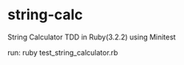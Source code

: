 # string-calc
String Calculator TDD in Ruby(3.2.2) using Minitest

run:  ruby test_string_calculator.rb